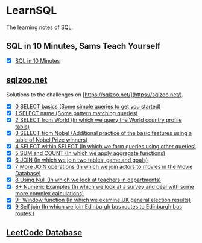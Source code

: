 # LearnSQL

The learning notes of SQL.

## SQL in 10 Minutes, Sams Teach Yourself

- [x] [SQL in 10 Minutes](SQL-in-10-Minutes.md)

## [sqlzoo.net](sqlzoo)

Solutions to the challenges on [https://sqlzoo.net/](https://sqlzoo.net/).

- [x] [0 SELECT basics (Some simple queries to get you started)](sqlzoo/0-SELECT-basics.md)
- [x] [1 SELECT name (Some pattern matching queries)](sqlzoo/1-SELECT-name.md)
- [x] [2 SELECT from World (In which we query the World country profile table)](sqlzoo/2-SELECT-from-World.md)
- [x] [3 SELECT from Nobel (Additional practice of the basic features using a table of Nobel Prize winners)](sqlzoo/3-SELECT-from-Nobel.md)
- [x] [4 SELECT within SELECT (In which we form queries using other queries)](sqlzoo/4-SELECT-within-SELECT.md)
- [x] [5 SUM and COUNT (In which we apply aggregate functions)](sqlzoo/5-SUM-and-COUNT.md)
- [x] [6 JOIN (In which we join two tables; game and goals)](sqlzoo/6-JOIN.md)
- [x] [7 More JOIN operations (In which we join actors to movies in the Movie Database)](sqlzoo/7-More-JOIN-operations.md)
- [x] [8 Using Null (In which we look at teachers in departments)](sqlzoo/8-Using-Null.md)
- [x] [8+ Numeric Examples (In which we look at a survey and deal with some more complex calculations)](sqlzoo/8+-Numeric-Examples.md)
- [x] [9- Window function (In which we examine UK general election results)](sqlzoo/9--Window-function.md)
- [x] [9 Self join (In which we join Edinburgh bus routes to Edinburgh bus routes.)](sqlzoo/9-Self-join.md)

## [LeetCode Database](leetcode-database.sql)
